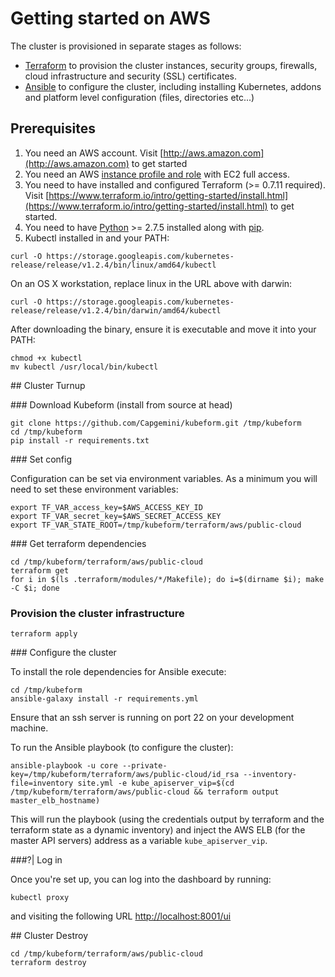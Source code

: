 # Getting started on AWS

The cluster is provisioned in separate stages as follows:

* [Terraform](https://terraform.io) to provision the cluster instances, security groups, firewalls, cloud infrastructure and security (SSL) certificates.
* [Ansible](https://ansible.com) to configure the cluster, including installing Kubernetes, addons and platform level configuration (files, directories etc...)

## Prerequisites

1. You need an AWS account. Visit [http://aws.amazon.com](http://aws.amazon.com) to get started
2. You need an AWS [instance profile and role](http://docs.aws.amazon.com/IAM/latest/UserGuide/instance-profiles.html) with EC2 full access.
3. You need to have installed and configured Terraform (>= 0.7.11 required). Visit [https://www.terraform.io/intro/getting-started/install.html](https://www.terraform.io/intro/getting-started/install.html) to get started.
4. You need to have [Python](https://www.python.org/) >= 2.7.5 installed along with [pip](https://pip.pypa.io/en/latest/installing.html).
5. Kubectl installed in and your PATH:

```
curl -O https://storage.googleapis.com/kubernetes-release/release/v1.2.4/bin/linux/amd64/kubectl
```

On an OS X workstation, replace linux in the URL above with darwin:

```
curl -O https://storage.googleapis.com/kubernetes-release/release/v1.2.4/bin/darwin/amd64/kubectl
```
After downloading the binary, ensure it is executable and move it into your PATH:

```
chmod +x kubectl
mv kubectl /usr/local/bin/kubectl
```

## Cluster Turnup

### Download Kubeform (install from source at head)
```
git clone https://github.com/Capgemini/kubeform.git /tmp/kubeform
cd /tmp/kubeform
pip install -r requirements.txt
```

### Set config

Configuration can be set via environment variables. As a minimum you will need to set these environment variables:

```
export TF_VAR_access_key=$AWS_ACCESS_KEY_ID
export TF_VAR_secret_key=$AWS_SECRET_ACCESS_KEY
export TF_VAR_STATE_ROOT=/tmp/kubeform/terraform/aws/public-cloud
```

### Get terraform dependencies

```
cd /tmp/kubeform/terraform/aws/public-cloud
terraform get
for i in $(ls .terraform/modules/*/Makefile); do i=$(dirname $i); make -C $i; done
```

### Provision the cluster infrastructure

```
terraform apply
```

### Configure the cluster

To install the role dependencies for Ansible execute:

```
cd /tmp/kubeform
ansible-galaxy install -r requirements.yml
```
Ensure that an ssh server is running on port 22 on your development machine.

To run the Ansible playbook (to configure the cluster):

```
ansible-playbook -u core --private-key=/tmp/kubeform/terraform/aws/public-cloud/id_rsa --inventory-file=inventory site.yml -e kube_apiserver_vip=$(cd /tmp/kubeform/terraform/aws/public-cloud && terraform output master_elb_hostname)
```

This will run the playbook (using the credentials output by terraform and the terraform state as a dynamic inventory) and inject the AWS ELB (for the master API servers) address as a variable ```kube_apiserver_vip```.

###?| Log in

Once you're set up, you can log into the dashboard by running:

```
kubectl proxy
```

and visiting the following URL [http://localhost:8001/ui](http://localhost:8001/ui)

## Cluster Destroy

```
cd /tmp/kubeform/terraform/aws/public-cloud
terraform destroy
```
